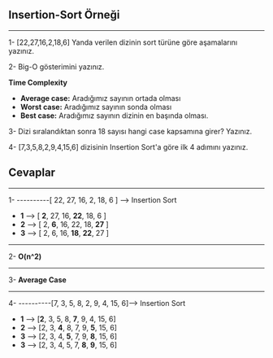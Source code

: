 ## **Insertion-Sort Örneği**
***

1-  [22,27,16,2,18,6] Yanda verilen dizinin sort türüne göre aşamalarını yazınız.

2- Big-O gösterimini yazınız.

**Time Complexity** 
* **Average case:** Aradığımız sayının ortada olması
* **Worst case:** Aradığımız sayının sonda olması
* **Best case:** Aradığımız sayının dizinin en başında olması.

3- Dizi sıralandıktan sonra 18 sayısı hangi case kapsamına girer? Yazınız.

4- [7,3,5,8,2,9,4,15,6] dizisinin Insertion Sort'a göre ilk 4 adımını yazınız.

## **Cevaplar**
***
1- ----------[ 22, 27, 16, 2, 18, 6 ] --> Insertion Sort
* **1** --> [ **2**, 27, 16, **22**, 18, 6 ]
* **2** --> [ 2, **6**,  16, 22, 18, **27** ]
* **3** --> [ 2, 6,  16, **18**, **22**, 27 ]
* ***
2- **O(n^2)**
***
3- **Average Case**
***
4- ----------[7, 3, 5, 8, 2, 9, 4, 15, 6]--> Insertion Sort
* **1** --> [**2**, 3, 5, 8, **7**, 9, 4, 15, 6]
* **2** --> [2, 3, **4**, 8, 7, 9, **5**, 15, 6]
* **3** --> [2, 3, 4, **5**, 7, 9, **8**, 15, 6]
* **3** --> [2, 3, 4, 5, 7, **8**, **9**, 15, 6]